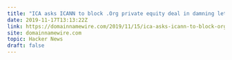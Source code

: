 ```yaml
---
title: "ICA asks ICANN to block .Org private equity deal in damning letter – DNW"
date: 2019-11-17T13:13:22Z
link: https://domainnamewire.com/2019/11/15/ica-asks-icann-to-block-org-private-equity-deal-in-damning-letter/?utm_medium=RSS&utm_source=hune
site: domainnamewire.com
topic: Hacker News
draft: false
---
```

